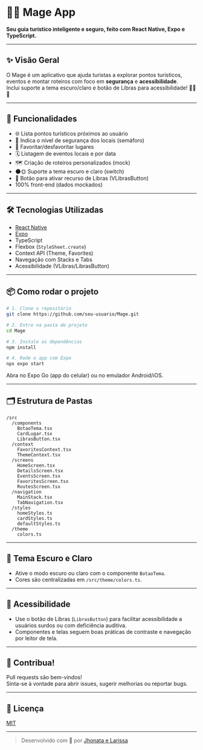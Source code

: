 # 🧙‍♂️ Mage App

**Seu guia turístico inteligente e seguro, feito com React Native, Expo e TypeScript.**

---

## ✨ Visão Geral

O Mage é um aplicativo que ajuda turistas a explorar pontos turísticos, eventos e montar roteiros com foco em **segurança** e **acessibilidade**.  
Inclui suporte a tema escuro/claro e botão de Libras para acessibilidade! 🌙🌞🤟

---

## 🚀 Funcionalidades

- 🌐 Lista pontos turísticos próximos ao usuário
- 🚦 Indica o nível de segurança dos locais (semáforo)
- 💚 Favoritar/desfavoritar lugares
- 🗓️ Listagem de eventos locais e por data
- 🗺️ Criação de roteiros personalizados (mock)
- 🌑🌞 Suporte a tema escuro e claro (switch)
- 🦻 Botão para ativar recurso de Libras (VLibrasButton)
- 100% front-end (dados mockados)

---

## 🛠️ Tecnologias Utilizadas

- [React Native](https://reactnative.dev/)
- [Expo](https://expo.dev/)
- TypeScript
- Flexbox (`StyleSheet.create`)
- Context API (Theme, Favorites)
- Navegação com Stacks e Tabs
- Acessibilidade (VLibras/LibrasButton)

---

## 📦 Como rodar o projeto

```bash
# 1. Clone o repositório
git clone https://github.com/seu-usuario/Mage.git

# 2. Entre na pasta do projeto
cd Mage

# 3. Instale as dependências
npm install

# 4. Rode o app com Expo
npx expo start
```

Abra no Expo Go (app do celular) ou no emulador Android/iOS.

---

## 🗂️ Estrutura de Pastas

```
/src
  /components
    BotaoTema.tsx
    CardLugar.tsx
    LibrasButton.tsx
  /context
    FavoritesContext.tsx
    ThemeContext.tsx
  /screens
    HomeScreen.tsx
    DetailsScreen.tsx
    EventsScreen.tsx
    FavoritesScreen.tsx
    RoutesScreen.tsx
  /navigation
    MainStack.tsx
    TabNavigation.tsx
  /styles
    homeStyles.ts
    cardStyles.ts
    defaultStyles.ts
  /theme
    colors.ts
```

---

## 🌙 Tema Escuro e Claro

- Ative o modo escuro ou claro com o componente `BotaoTema`.
- Cores são centralizadas em `/src/theme/colors.ts`.

---

## 🦻 Acessibilidade

- Use o botão de Libras (`LibrasButton`) para facilitar acessibilidade a usuários surdos ou com deficiência auditiva.
- Componentes e telas seguem boas práticas de contraste e navegação por leitor de tela.

---

## 🤝 Contribua!

Pull requests são bem-vindos!  
Sinta-se à vontade para abrir issues, sugerir melhorias ou reportar bugs.

---

## 📄 Licença

[MIT](./LICENSE)

---

> Desenvolvido com 💚 por [Jhonata e Larissa](https://github.com/seu-usuario)
